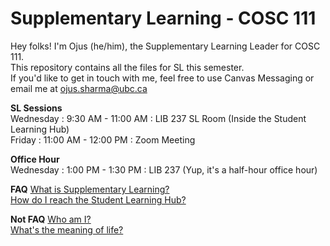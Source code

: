 # Supplementary Learning - COSC 111
Hey folks! I'm Ojus (he/him), the Supplementary Learning Leader for COSC 111. \
This repository contains all the files for SL this semester. \
If you'd like to get in touch with me, feel free to use Canvas Messaging or email me at ojus.sharma@ubc.ca

**SL Sessions** \
Wednesday : 9:30 AM - 11:00 AM : LIB 237 SL Room (Inside the Student Learning Hub) \
Friday : 11:00 AM - 12:00 PM : Zoom Meeting

**Office Hour** \
Wednesday : 1:00 PM - 1:30 PM : LIB 237 (Yup, it's a half-hour office hour)

**FAQ**
[What is Supplementary Learning?](https://students.ok.ubc.ca/academic-success/learning-hub/supplemental-learning/) \
[How do I reach the Student Learning Hub?](https://github.com/ojusharma/SL_COSC111/blob/main/misc/SLH_route.md) 

**Not FAQ**
[Who am I?](https://www.linkedin.com/in/sharma-ojus/) \
[What's the meaning of life?](https://raw.githubusercontent.com/ojusharma/SL_COSC111/main/misc/Meaning%20of%20Life.md)
